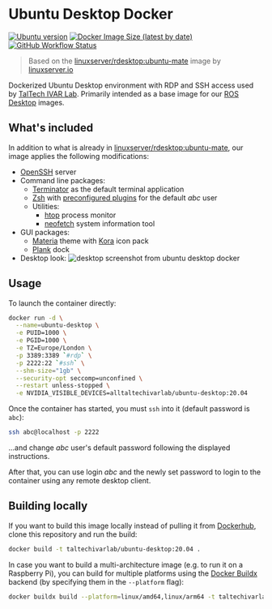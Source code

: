 # Ubuntu Desktop Docker

[![Ubuntu version](https://img.shields.io/badge/Ubuntu-20.04-informational?logo=ubuntu)](https://releases.ubuntu.com/focal/)
[![Docker Image Size (latest by date)](https://img.shields.io/docker/image-size/taltechivarlab/ubuntu-desktop?logo=docker)](https://hub.docker.com/r/taltechivarlab/ubuntu-desktop)
[![GitHub Workflow Status](https://img.shields.io/github/workflow/status/TalTech-IVAR-Lab/ubuntu-desktop-docker/Docker%20Build?logo=github)](https://github.com/TalTech-IVAR-Lab/ubuntu-desktop-docker/actions)

> Based on the [linuxserver/rdesktop:ubuntu-mate][rdesktop_github] image by [linuxserver.io][lsio]

Dockerized Ubuntu Desktop environment with RDP and SSH access used by [TalTech IVAR Lab][taltech_ivar_lab]. Primarily intended as a base image for our [ROS Desktop][ros_desktop_github] images.

## What's included

In addition to what is already in [linuxserver/rdesktop:ubuntu-mate][rdesktop_github], our image applies the following modifications:

- [OpenSSH] server
- Command line packages:
  - [Terminator] as the default terminal application
  - [Zsh] with [preconfigured plugins][presto-prezto] for the default _abc_ user
  - Utilities:
      - [htop] process monitor
      - [neofetch] system information tool
- GUI packages:
  - [Materia] theme with [Kora] icon pack
  - [Plank] dock
- Desktop look:
  ![desktop screenshot from ubuntu desktop docker](https://raw.githubusercontent.com/TalTech-IVAR-Lab/ubuntu-desktop-docker/main/docs/images/desktop.png "Default desktop environment in this Docker image")

## Usage

To launch the container directly:

```bash
docker run -d \
  --name=ubuntu-desktop \
  -e PUID=1000 \
  -e PGID=1000 \
  -e TZ=Europe/London \
  -p 3389:3389 `#rdp` \
  -p 2222:22 `#ssh` \
  --shm-size="1gb" \
  --security-opt seccomp=unconfined \
  --restart unless-stopped \
  -e NVIDIA_VISIBLE_DEVICES=alltaltechivarlab/ubuntu-desktop:20.04
```

Once the container has started, you must `ssh` into it (default password is `abc`):

```bash
ssh abc@localhost -p 2222
```

...and change _abc_ user's default password following the displayed instructions.

After that, you can use login _abc_ and the newly set password to login to the container using any remote desktop client. 

## Building locally

If you want to build this image locally instead of pulling it from [Dockerhub], clone this repository and run the build:

```bash
docker build -t taltechivarlab/ubuntu-desktop:20.04 .
```

In case you want to build a multi-architecture image (e.g. to run it on a Raspberry Pi), you can build for multiple platforms using the [Docker Buildx][docker_buildx] backend (by specifying them in the `--platform` flag):

```bash
docker buildx build --platform=linux/amd64,linux/arm64 -t taltechivarlab/ros-desktop:noetic --output=oci .
```


[taltech_ivar_lab]: https://ivar.taltech.ee/
[ros_desktop_github]: https://github.com/TalTech-IVAR-Lab/ros-desktop-docker
[lsio]: https://www.linuxserver.io/
[rdesktop_github]: https://github.com/linuxserver/docker-rdesktop
[rdesktop_github_hardware_acceleration]: https://github.com/linuxserver/docker-rdesktop#hardware-acceleration-ubuntu-container-only
[openssh]: https://www.openssh.com/
[terminator]: https://gnome-terminator.org/
[zsh]: https://www.zsh.org/
[htop]: https://htop.dev/
[neofetch]: https://github.com/dylanaraps/neofetch
[presto-prezto]: https://github.com/JGroxz/presto-prezto
[materia]: https://github.com/nana-4/materia-theme
[kora]: https://github.com/bikass/kora
[plank]: https://launchpad.net/plank
[Dockerhub]: https://hub.docker.com/r/taltechivarlab/ubuntu-desktop
[docker_buildx]: https://www.docker.com/blog/how-to-rapidly-build-multi-architecture-images-with-buildx/#

